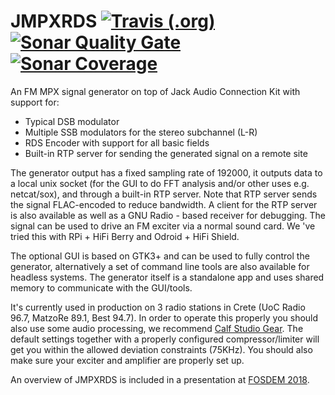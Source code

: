 # JMPXRDS [![Travis (.org)](https://img.shields.io/travis/uoc-radio/jmpxrds)](https://travis-ci.org/github/UoC-Radio/JMPXRDS/) [![Sonar Quality Gate](https://img.shields.io/sonar/quality_gate/UoC-Radio_JMPXRDS?server=https%3A%2F%2Fsonarcloud.io)](https://sonarcloud.io/dashboard?id=UoC-Radio_JMPXRDS) [![Sonar Coverage](https://img.shields.io/sonar/coverage/UoC-Radio_JMPXRDS?server=https%3A%2F%2Fsonarcloud.io)](https://sonarcloud.io/component_measures?id=UoC-Radio_JMPXRDS&metric=coverage)
An FM MPX signal generator on top of Jack Audio Connection Kit with support for:
* Typical DSB modulator
* Multiple SSB modulators for the stereo subchannel (L-R)
* RDS Encoder with support for all basic fields
* Built-in RTP server for sending the generated signal on a remote site

The generator output has a fixed sampling rate of 192000, it outputs data to a local unix socket (for the GUI to do FFT analysis and/or other uses e.g. netcat/sox), and through a built-in RTP server. Note that RTP server sends the signal FLAC-encoded to reduce bandwidth. A client for the RTP server is also available as well as a GNU Radio - based receiver for debugging. The signal can be used to drive an FM exciter via a normal sound card. We 've tried this with RPi + HiFi Berry and Odroid + HiFi Shield.

The optional GUI is based on GTK3+ and can be used to fully control the generator, alternatively a set of command line tools are also available for headless systems. The generator itself is a standalone app and uses shared memory to communicate with the GUI/tools.

It's currently used in production on 3 radio stations in Crete (UoC Radio 96.7, MatzoRe 89.1, Best 94.7). In order to operate this properly you should also use some audio processing, we recommend [Calf Studio Gear](https://calf-studio-gear.org/). The default settings together with a properly configured compressor/limiter will get you within the allowed deviation constraints (75KHz). You should also make sure your exciter and amplifier are properly set up.


An overview of JMPXRDS is included in a presentation at [FOSDEM 2018](https://youtu.be/H6Ki-RbeSHI?t=603).
